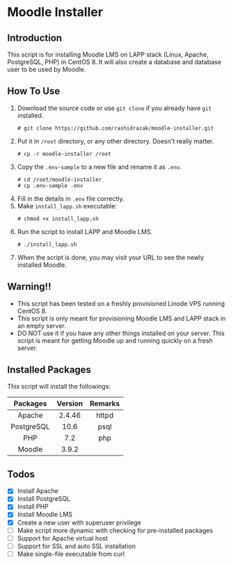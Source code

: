 # Moodle Installer

## Introduction

This script is for installing Moodle LMS on LAPP stack (Linux, Apache, PostgreSQL, PHP) in CentOS 8. It will also create a database and database user to be used by Moodle. 


## How To Use

1. Download the source code or use `git clone` if you already have `git` installed.
    ```
    # git clone https://github.com/rashidrazak/moodle-installer.git
    ```
2. Put it in `/root` directory, or any other directory. Doesn't really matter.
    ```
    # cp -r moodle-installer /root
    ```
3. Copy the `.env-sample` to a new file and rename it as `.env`.
    ```
    # cd /root/moodle-installer
    # cp .env-sample .env
    ```
4. Fill in the details in `.env` file correctly.
5. Make `install_lapp.sh` executable:
    ```
    # chmod +x install_lapp.sh
    ```
6. Run the script to install LAPP and Moodle LMS.
    ```
    # ./install_lapp.sh
    ```
7. When the script is done, you may visit your URL to see the newly installed Moodle.


## Warning!!

- This script has been tested on a freshly provisioned Linode VPS running CentOS 8.
- This script is only meant for provisioning Moodle LMS and LAPP stack in an empty server.
- DO NOT use it if you have any other things installed on your server. This script is meant for getting Moodle up and running quickly on a fresh server.


## Installed Packages

This script will install the followings:

|  Packages  | Version |  Remarks |
|:----------:|:-------:|:--------:|
| Apache     | 2.4.46  | httpd    |
| PostgreSQL | 10.6    | psql     |
| PHP        | 7.2     | php      |
| Moodle     | 3.9.2   |          |


## Todos

- [x] Install Apache
- [x] Install PostgreSQL
- [x] Install PHP
- [x] Install Moodle LMS
- [x] Create a new user with superuser privilege
- [ ] Make script more dynamic with checking for pre-installed packages
- [ ] Support for Apache virtual host
- [ ] Support for SSL and auto SSL installation
- [ ] Make single-file executable from curl